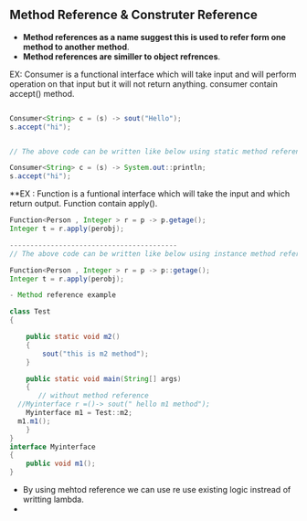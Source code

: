 ## Method Reference & Construter Reference 

- **Method references as a name suggest this is used to refer form one method to another method**.
- **Method references are similler to object refrences**. 

EX:  Consumer is a functional interface which will take input and will perform operation on that input but it will not return anything. consumer contain accept() method.


``````java

Consumer<String> c = (s) -> sout("Hello");
s.accept("hi");


// The above code can be written like below using static method reference 

Consumer<String> c = (s) -> System.out::println;
s.accept("hi");

```````````

**EX : Function is a funtional interface which will take the input and which return output. Function contain apply(). 

``````java
Function<Person , Integer > r = p -> p.getage();
Integer t = r.apply(perobj);

-----------------------------------------
// The above code can be written like below using instance method reference

Function<Person , Integer > r = p -> p::getage();
Integer t = r.apply(perobj);

````````

```````java
- Method reference example 

class Test
{

    public static void m2()
    {
        sout("this is m2 method");
    }

    public static void main(String[] args)
    {
       // without method reference 
  //Myinterface r =()-> sout(" hello m1 method");
    Myinterface m1 = Test::m2;
  m1.m1();
    }
}
interface Myinterface
{
    public void m1();
}
````````
- By using mehtod reference we can use re use existing logic instread of writting lambda.
- 











